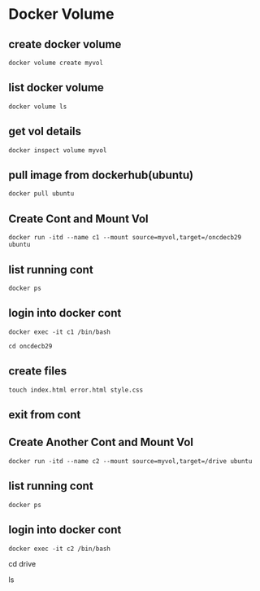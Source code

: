 
# Docker Volume

## create docker volume
````
docker volume create myvol
````

## list docker volume 
````
docker volume ls
````
## get vol details
````
docker inspect volume myvol
````


## pull image from dockerhub(ubuntu)
````
docker pull ubuntu
````
## Create Cont and Mount Vol
````
docker run -itd --name c1 --mount source=myvol,target=/oncdecb29 ubuntu
````
## list running cont
````
docker ps
````
## login into docker cont
````
docker exec -it c1 /bin/bash
````
````
cd oncdecb29
````
## create files
````
touch index.html error.html style.css
````
## exit from cont

## Create Another Cont and Mount Vol
````
docker run -itd --name c2 --mount source=myvol,target=/drive ubuntu
````
## list running cont
````
docker ps
````
## login into docker cont
````
docker exec -it c2 /bin/bash
````
cd drive

ls
